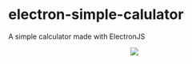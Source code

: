 # electron-simple-calulator
<p>A simple calculator made with ElectronJS
<img width="10" src="https://upload.wikimedia.org/wikipedia/commons/thumb/9/91/Electron_Software_Framework_Logo.svg/1200px-Electron_Software_Framework_Logo.svg.png</img>
                     </p>


<a href="https://github.com/AfiCookie/electron-simple-calulator/releases/download/0.0.4/SimpleCalculatorInstaller.exe" />
<p align="center"><img align="center" src="https://i.imgur.com/ujuyDqs.png"></img></p>
